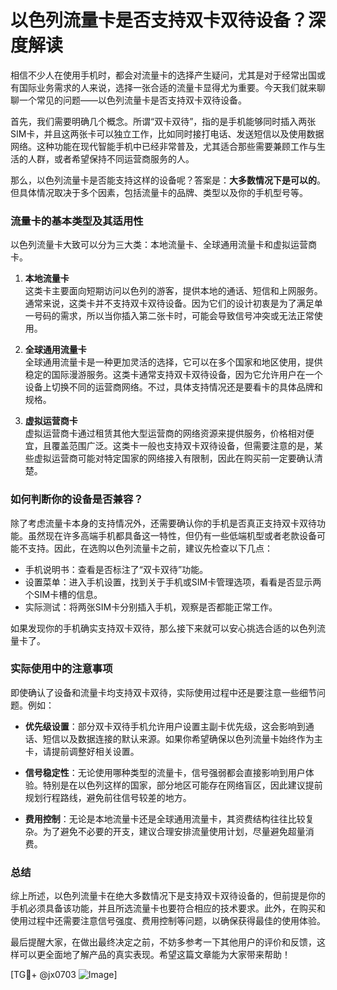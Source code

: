# 以色列流量卡是否支持双卡双待设备？深度解读

相信不少人在使用手机时，都会对流量卡的选择产生疑问，尤其是对于经常出国或有国际业务需求的人来说，选择一张合适的流量卡显得尤为重要。今天我们就来聊聊一个常见的问题——以色列流量卡是否支持双卡双待设备。

首先，我们需要明确几个概念。所谓“双卡双待”，指的是手机能够同时插入两张SIM卡，并且这两张卡可以独立工作，比如同时接打电话、发送短信以及使用数据网络。这种功能在现代智能手机中已经非常普及，尤其适合那些需要兼顾工作与生活的人群，或者希望保持不同运营商服务的人。

那么，以色列流量卡是否能支持这样的设备呢？答案是：**大多数情况下是可以的**。但具体情况取决于多个因素，包括流量卡的品牌、类型以及你的手机型号等。

### 流量卡的基本类型及其适用性

以色列流量卡大致可以分为三大类：本地流量卡、全球通用流量卡和虚拟运营商卡。

1. **本地流量卡**  
   这类卡主要面向短期访问以色列的游客，提供本地的通话、短信和上网服务。通常来说，这类卡并不支持双卡双待设备。因为它们的设计初衷是为了满足单一号码的需求，所以当你插入第二张卡时，可能会导致信号冲突或无法正常使用。

2. **全球通用流量卡**  
   全球通用流量卡是一种更加灵活的选择，它可以在多个国家和地区使用，提供稳定的国际漫游服务。这类卡通常支持双卡双待设备，因为它允许用户在一个设备上切换不同的运营商网络。不过，具体支持情况还是要看卡的具体品牌和规格。

3. **虚拟运营商卡**  
   虚拟运营商卡通过租赁其他大型运营商的网络资源来提供服务，价格相对便宜，且覆盖范围广泛。这类卡一般也支持双卡双待设备，但需要注意的是，某些虚拟运营商可能对特定国家的网络接入有限制，因此在购买前一定要确认清楚。

### 如何判断你的设备是否兼容？

除了考虑流量卡本身的支持情况外，还需要确认你的手机是否真正支持双卡双待功能。虽然现在许多高端手机都具备这一特性，但仍有一些低端机型或者老款设备可能不支持。因此，在选购以色列流量卡之前，建议先检查以下几点：

- 手机说明书：查看是否标注了“双卡双待”功能。
- 设置菜单：进入手机设置，找到关于手机或SIM卡管理选项，看看是否显示两个SIM卡槽的信息。
- 实际测试：将两张SIM卡分别插入手机，观察是否都能正常工作。

如果发现你的手机确实支持双卡双待，那么接下来就可以安心挑选合适的以色列流量卡了。

### 实际使用中的注意事项

即使确认了设备和流量卡均支持双卡双待，实际使用过程中还是要注意一些细节问题。例如：

- **优先级设置**：部分双卡双待手机允许用户设置主副卡优先级，这会影响到通话、短信以及数据连接的默认来源。如果你希望确保以色列流量卡始终作为主卡，请提前调整好相关设置。
  
- **信号稳定性**：无论使用哪种类型的流量卡，信号强弱都会直接影响到用户体验。特别是在以色列这样的国家，部分地区可能存在网络盲区，因此建议提前规划行程路线，避免前往信号较差的地方。

- **费用控制**：无论是本地流量卡还是全球通用流量卡，其资费结构往往比较复杂。为了避免不必要的开支，建议合理安排流量使用计划，尽量避免超量消费。

### 总结

综上所述，以色列流量卡在绝大多数情况下是支持双卡双待设备的，但前提是你的手机必须具备该功能，并且所选流量卡也要符合相应的技术要求。此外，在购买和使用过程中还需要注意信号强度、费用控制等问题，以确保获得最佳的使用体验。

最后提醒大家，在做出最终决定之前，不妨多参考一下其他用户的评价和反馈，这样可以更全面地了解产品的真实表现。希望这篇文章能为大家带来帮助！

[TG💪+ @jx0703 ![Image](https://github.com/user-attachments/assets/dbca1d08-cadb-493c-b0ec-ad6f7a83f270)]